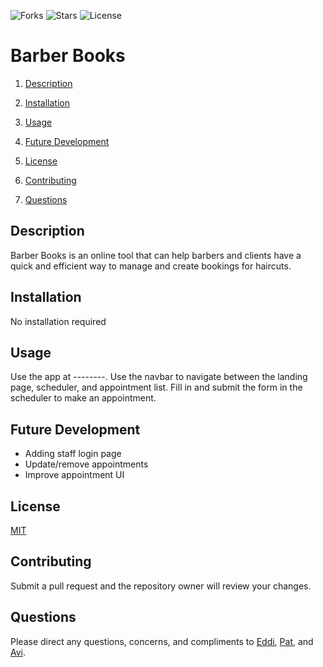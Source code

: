 ![Forks](https://img.shields.io/github/forks/randze/Barber-Books) ![Stars](https://img.shields.io/github/stars/randze/Barber-Books) ![License](https://img.shields.io/github/license/randze/Barber-Books)

# Barber Books

1. [Description](#Description)

2. [Installation](#Installation)

3. [Usage](#Usage)

4. [Future Development](#Future-Development)

5. [License](#License)

6. [Contributing](#Contributing)

7. [Questions](#Questions)

## Description

Barber Books is an online tool that can help barbers and clients have a quick and efficient way to manage and create bookings for haircuts.

## Installation

No installation required

## Usage

Use the app at --------. Use the navbar to navigate between the landing page, scheduler, and appointment list. Fill in and submit the form in the scheduler to make an appointment.

## Future Development

- Adding staff login page
- Update/remove appointments
- Improve appointment UI

## License

[MIT](LICENSE)

## Contributing

Submit a pull request and the repository owner will review your changes.

## Questions

Please direct any questions, concerns, and compliments to [Eddi](https://github.com/EddiEsteban), [Pat](https://github.com/randze), and [Avi](https://github.com/Spntrx).
